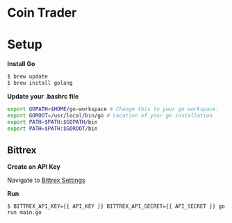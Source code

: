 # Coin Trader

# Setup

**Install Go**

```bash
$ brew update
$ brew install golang
```

**Update your .bashrc file**

```bash
export GOPATH=$HOME/go-workspace # Change this to your go workspace.
export GOROOT=/usr/local/bin/go # Location of your go installation
export PATH=$PATH:$GOPATH/bin
export PATH=$PATH:$GOROOT/bin
```

## Bittrex

**Create an API Key**

Navigate to [Bittrex Settings](https://bittrex.com/Manage#sectionApi)


**Run**

`$ BITTREX_API_KEY={{ API_KEY }} BITTREX_API_SECRET={{ API_SECRET }} go run main.go`

